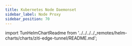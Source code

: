 ```yaml
---
title: Kubernetes Node Daemonset
sidebar_label: Node Proxy
sidebar_position: 70
---
```


import TunHelmChartReadme from '../../../../_remotes/helm-charts/charts/ziti-edge-tunnel/README.md';

<TunHelmChartReadme/>
